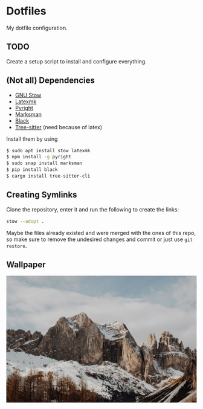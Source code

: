 # Dotfiles

My dotfile configuration.

## TODO

Create a setup script to install and configure everything.

## (Not all) Dependencies

- [GNU Stow](https://www.gnu.org/software/stow)
- [Latexmk](https://mg.readthedocs.io/latexmk.html)
- [Pyright](https://microsoft.github.io/pyright/#/)
- [Marksman](https://github.com/artempyanykh/marksman)
- [Black](https://black.readthedocs.io/en/stable/index.html)
- [Tree-sitter](https://tree-sitter.github.io/tree-sitter) (need because of
  latex)

Install them by using

```bash
$ sudo apt install stow latexmk
$ npm install -g pyright
$ sudo snap install marksman
$ pip install black
$ cargo install tree-sitter-cli
```

## Creating Symlinks

Clone the repository, enter it and run the following to create the links:

```bash
stow --adopt .
```

Maybe the files already existed and were merged with the ones of this repo, so
make sure to remove the undesired changes and commit or just use `git restore`.

## Wallpaper

![current wallpaper](./wallpaper.jpg)
